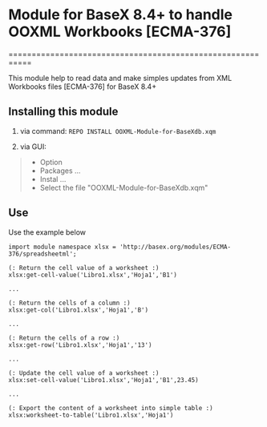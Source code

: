 # Module for BaseX 8.4+ to handle OOXML Workbooks [ECMA-376]
===========================================================

This module help to read data and make simples updates from XML Workbooks files [ECMA-376] for BaseX 8.4+

## Installing this module

1. via command:
    ```REPO INSTALL OOXML-Module-for-BaseXdb.xqm```
    
2. via GUI:
 > * Option
 > * Packages ...
 > * Instal ...
 > * Select the file "OOXML-Module-for-BaseXdb.xqm"

## Use

Use the example below 

```xquery
import module namespace xlsx = 'http://basex.org/modules/ECMA-376/spreadsheetml';

(: Return the cell value of a worksheet :)
xlsx:get-cell-value('Libro1.xlsx','Hoja1','B1')

... 

(: Return the cells of a column :)
xlsx:get-col('Libro1.xlsx','Hoja1','B')

... 

(: Return the cells of a row :)
xlsx:get-row('Libro1.xlsx','Hoja1','13')

... 

(: Update the cell value of a worksheet :)
xlsx:set-cell-value('Libro1.xlsx','Hoja1','B1',23.45)

...

(: Export the content of a worksheet into simple table :)
xlsx:worksheet-to-table('Libro1.xlsx','Hoja1')
```


